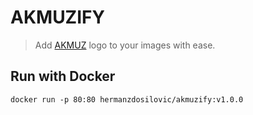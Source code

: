 # AKMUZIFY
> Add [AKMUZ](https://akmuz.fer.hr) logo to your images with ease.

## Run with Docker
```
docker run -p 80:80 hermanzdosilovic/akmuzify:v1.0.0
```